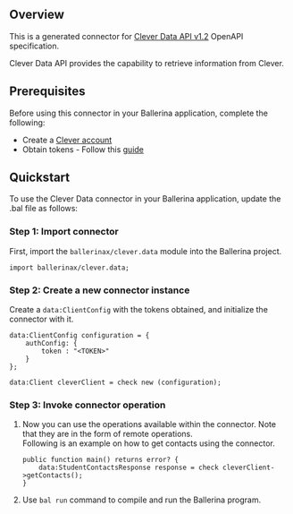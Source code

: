 ## Overview
This is a generated connector for [Clever Data API v1.2](https://dev.clever.com/v1.2/docs/secure-sync) OpenAPI specification. 

Clever Data API provides the capability to retrieve information from Clever.

## Prerequisites
Before using this connector in your Ballerina application, complete the following:
- Create a [Clever account](https://clever.com/signup)
- Obtain tokens - Follow this [guide](https://dev.clever.com/v1.2/docs/getting-started)
 
## Quickstart
To use the Clever Data connector in your Ballerina application, update the .bal file as follows:

### Step 1: Import connector
First, import the `ballerinax/clever.data` module into the Ballerina project.
```ballerina
import ballerinax/clever.data;
```

### Step 2: Create a new connector instance
Create a `data:ClientConfig` with the tokens obtained, and initialize the connector with it.

```ballerina
data:ClientConfig configuration = {
    authConfig: {
        token : "<TOKEN>"
    }
};

data:Client cleverClient = check new (configuration);
```

### Step 3: Invoke connector operation
1. Now you can use the operations available within the connector. Note that they are in the form of remote operations.   
Following is an example on how to get contacts using the connector.
    ```ballerina
    public function main() returns error? {
        data:StudentContactsResponse response = check cleverClient->getContacts();
    }
    ```
2. Use `bal run` command to compile and run the Ballerina program.